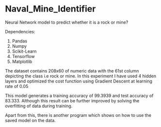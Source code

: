# Naval_Mine_Identifier
Neural Network model to predict whether it is a rock or mine?

Dependencies:
1. Pandas
2. Numpy
3. Scikit-Learn
4. Tensorflow
5. Matplotlib

The dataset contains 208x60 of numeric data with the 61st column depicting the class i.e rock or mine. In this experiment I have used 4 hidden layers and optimized the cost function using Gradient Descent at learning rate of 0.05

This model generates a training accuracy of 99.3939 and test accuracy of 83.333. Although this result can be further improved by solving the overfitting of data during training.

Apart from this, there is another program which shows on how to use the saved model on the data.
